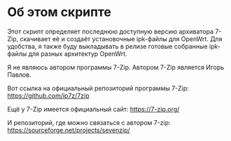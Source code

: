 # Об этом скрипте
Этот скрипт определяет последнюю доступную версию архиватора 7-Zip, скачивает её и создаёт установочные ipk-файлы для OpenWrt.  Для удобства, я также буду выкладывать в релизе готовые собранные ipk-файлы для разных архитектур OpenWrt.

Я не являюсь автором программы 7-Zip. Автором 7-Zip является Игорь Павлов.

Вот ссылка на официальный репозиторий программы 7-Zip: https://github.com/ip7z/7zip

Ещё у 7-Zip имеется официальный сайт: https://7-zip.org/

И репозиторий, где можно связаться с автором 7-zip: https://sourceforge.net/projects/sevenzip/
